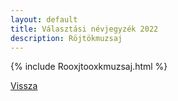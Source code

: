 ```yaml
---
layout: default
title: Választási névjegyzék 2022
description: Röjtökmuzsaj
---
```


{% include Rooxjtooxkmuzsaj.html %}

[Vissza](./)